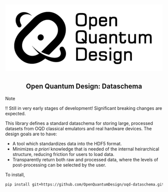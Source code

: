# ![Open Quantum Design](https://raw.githubusercontent.com/OpenQuantumDesign/oqd-core/main/docs/img/oqd-logo-text.png)

<h2 align="center">
    Open Quantum Design: Dataschema
</h2>

> [!NOTE]
> :bangbang: Still in very early stages of development! Significant breaking changes are expected.

This library defines a standard dataschema for storing large, processed datasets from OQD classical emulators and real hardware devices.
The design goals are to have:

- A tool which standardizes data into the HDF5 format.
- Minimizes *a priori* knowledge that is needed of the internal heirarchical structure, reducing friction for users to load data.
- Transparently return both raw and processed data, where the levels of post-processing can be selected by the user.

To install,
```bash
pip install git+https://github.com/OpenQuantumDesign/oqd-dataschema.git
```
